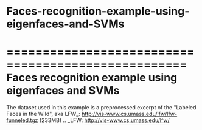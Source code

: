 # Faces-recognition-example-using-eigenfaces-and-SVMs

===================================================
Faces recognition example using eigenfaces and SVMs
===================================================
The dataset used in this example is a preprocessed excerpt of the
"Labeled Faces in the Wild", aka LFW_:
  http://vis-www.cs.umass.edu/lfw/lfw-funneled.tgz (233MB)
.. _LFW: http://vis-www.cs.umass.edu/lfw/

